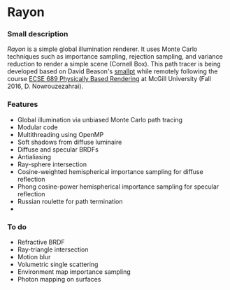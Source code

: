# Rayon

### Small description
*Rayon* is a simple global illumination renderer. It uses Monte Carlo techniques such as importance sampling, rejection sampling, and variance reduction to render a simple scene (Cornell Box). This path tracer is being developed based on David Beason's [smallpt] while remotely following the course [ECSE 689 Physically Based Rendering][website] at McGill University (Fall 2016, D. Nowrouzezahrai).

### Features
* Global illumination via unbiased Monte Carlo path tracing
* Modular code
* Multithreading using OpenMP
* Soft shadows from diffuse luminaire
* Diffuse and specular BRDFs
* Antialiasing
* Ray-sphere intersection
* Cosine-weighted hemispherical importance sampling for diffuse reflection
* Phong cosine-power hemispherical importance sampling for specular reflection
* Russian roulette for path termination
* 

### To do
* Refractive BRDF
* Ray-triangle intersection
* Motion blur
* Volumetric single scattering
* Environment map importance sampling
* Photon mapping on surfaces

[smallpt]: http://www.kevinbeason.com/smallpt
[website]: http://www.cim.mcgill.ca/~derek/ecse689.html
